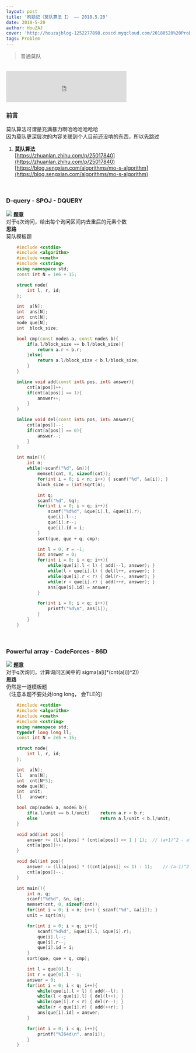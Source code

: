 ```yaml
---
layout: post
title: '刷题记（莫队算法 I） —— 2018.5.20'
date: 2018-5-20
author: HouZAJ
cover: 'http://houzajblog-1252277898.coscd.myqcloud.com/20180520%20Problem0520/20180520-01.png'
tags: Problem
---
```


> 普通莫队   

<br>


<iframe type="text/html" src="http://music.163.com/outchain/player?type=2&id=801827&auto=0&height=66" frameborder="no" border="0" marginwidth="0" marginheight="0" width="330" height="86"></iframe>      

<br>

### 前言
莫队算法可谓是充满暴力啊哈哈哈哈哈哈    
因为莫队更深层次的内容关联到个人目前还没啃的东西，所以先跳过  
1. **莫队算法**  
[https://zhuanlan.zhihu.com/p/25017840](https://zhuanlan.zhihu.com/p/25017840)  
[https://blog.sengxian.com/algorithms/mo-s-algorithm](https://blog.sengxian.com/algorithms/mo-s-algorithm)  
<br>

### D-query - SPOJ - DQUERY
![](http://houzajblog-1252277898.coscd.myqcloud.com/20180520%20Problem0520/D-query%20-%20SPOJ%20DQUERY.jpg)
**题意**  
对于q次询问，给出每个询问区间内去重后的元素个数  
**思路**  
莫队模板题    
```cpp
	#include <cstdio>
	#include <algorithm>
	#include <cmath>
	#include <cstring>
	using namespace std;
	const int N = 1e6 + 15;

	struct node{
		int l, r, id;
	};

	int  a[N];
	int  ans[N];
	int  cnt[N];
	node que[N];
	int  block_size;

	bool cmp(const node& a, const node& b){
		if(a.l/block_size == b.l/block_size){
			return a.r < b.r;
		}else{
			return a.l/block_size < b.l/block_size;
		}
	}

	inline void add(const int& pos, int& answer){
		cnt[a[pos]]++;
		if(cnt[a[pos]] == 1){
			answer++;
		}
	}

	inline void del(const int& pos, int& answer){
		cnt[a[pos]]--;
		if(cnt[a[pos]] == 0){
			answer--;
		}
	}

	int main(){
		int n;
		while(~scanf("%d", &n)){
			memset(cnt, 0, sizeof(cnt));
			for(int i = 0; i < n; i++) { scanf("%d", &a[i]); }
			block_size = (int)sqrt(n);

			int q;
			scanf("%d", &q);
			for(int i = 0; i < q; i++){
				scanf("%d%d", &que[i].l, &que[i].r);
				que[i].l--;
				que[i].r--;
				que[i].id = i;
			}
			sort(que, que + q, cmp);

			int l = 0, r = -1;
			int answer = 0;
			for(int i = 0; i < q; i++){
				while(que[i].l < l) { add(--l, answer); }
				while(l < que[i].l) { del(l++, answer); }
				while(que[i].r < r) { del(r--, answer); }
				while(r < que[i].r) { add(++r, answer); }
				ans[que[i].id] = answer;
			}

			for(int i = 0; i < q; i++){
				printf("%d\n", ans[i]);
			}
		}
	}
```
<br>

### Powerful array - CodeForces - 86D
![](http://houzajblog-1252277898.coscd.myqcloud.com/20180520%20Problem0520/Powerful%20array%20-%20CodeForces-86D.jpg)
**题意**  
对于q次询问，计算询问区间中的 sigma\(a\[i\]\*\(cnt\(a\[i\])^2\)\)  
**思路**  
仍然是一道模板题  
（注意本题不要处处long long， 会TLE的）  
```cpp
	#include <cstdio>
	#include <algorithm>
	#include <cmath>
	#include <cstring>
	using namespace std;
	typedef long long ll;
	const int N = 2e5 + 15;

	struct node{
		int l, r, id;
	};

	int  a[N];
	ll   ans[N];
	int  cnt[N*5];
	node que[N];
	int  unit;
	ll   answer;

	bool cmp(node& a, node& b){
		if(a.l/unit == b.l/unit)    return a.r < b.r;
		else                        return a.l/unit < b.l/unit;
	}

	void add(int pos){
		answer += (ll)a[pos] * (cnt[a[pos]] << 1 | 1);	// (a+1)^2 - a^2 = 2 * a + 1
		cnt[a[pos]]++;
	}

	void del(int pos){
		answer -= (ll)a[pos] * ((cnt[a[pos]] << 1) - 1);	// (a-1)^2 - a^2 = -2*a + 1 = -(2*a - 1)
		cnt[a[pos]]--;
	}

	int main(){
		int n, q;
		scanf("%d%d", &n, &q);
		memset(cnt, 0, sizeof(cnt));
		for(int i = 0; i < n; i++) { scanf("%d", &a[i]); }
		unit = sqrt(n);

		for(int i = 0; i < q; i++){
			scanf("%d%d", &que[i].l, &que[i].r);
			que[i].l--;
			que[i].r--;
			que[i].id = i;
		}
		sort(que, que + q, cmp);

		int l = que[0].l;
		int r = que[0].l - 1;
		answer = 0;
		for(int i = 0; i < q; i++){
			while(que[i].l < l) { add(--l); }
			while(l < que[i].l) { del(l++); }
			while(que[i].r < r) { del(r--); }
			while(r < que[i].r) { add(++r); }
			ans[que[i].id] = answer;
		}

		for(int i = 0; i < q; i++){
			printf("%I64d\n", ans[i]);
		}
	}
```
<br>
